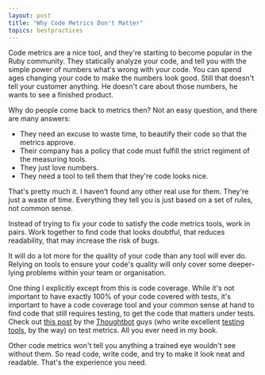 ```yaml
---
layout: post
title: "Why Code Metrics Don't Matter"
topics: bestpractices
---
```

Code metrics are a nice tool, and they're starting to become popular in the Ruby community. They statically analyze your code, and tell you with the simple power of numbers what's wrong with your code. You can spend ages changing your code to make the numbers look good. Still that doesn't tell your customer anything. He doesn't care about those numbers, he wants to see a finished product.

Why do people come back to metrics then? Not an easy question, and there are many answers:

 * They need an excuse to waste time, to beautify their code so that the metrics approve.
 * Their company has a policy that code must fulfill the strict regiment of the measuring tools.
 * They just love numbers.
 * They need a tool to tell them that they're code looks nice.

That's pretty much it. I haven't found any other real use for them. They're just a waste of time. Everything they tell you is just based on a set of rules, not common sense.

Instead of trying to fix your code to satisfy the code metrics tools, work in pairs. Work together to find code that looks doubtful, that reduces readability, that may increase the risk of bugs.

It will do a lot more for the quality of your code than any tool will ever do. Relying on tools to ensure your code's quality will only cover some deeper-lying problems within your team or organisation.

One thing I explicitly except from this is code coverage. While it's not important to have exactly 100% of your code covered with tests, it's important to have a code coverage tool and your common sense at hand to find code that still requires testing, to get the code that matters under tests. Check out [this post](http://giantrobots.thoughtbot.com/2008/10/22/test-metrics-in-your-rails-app-and-what-they-mean) by the [Thoughtbot](http://www.thoughtbot.com/) guys (who write excellent [testing](http://www.thoughtbot.com/projects/shoulda) [tools](http://www.thoughtbot.com/projects/factory_girl), by the way) on test metrics. All you ever need in my book.

Other code metrics won't tell you anything a trained eye wouldn't see without them. So read code, write code, and try to make it look neat and readable. That's the experience you need.